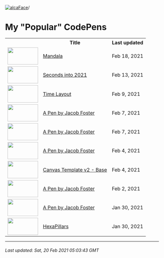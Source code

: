 [![alcaFace](https://camo.githubusercontent.com/2ee094c4af74cb0ec2e19388fccfb809837623e3/68747470733a2f2f7374617469632d63646e2e6a74766e772e6e65742f656d6f7469636f6e732f76312f3332383632362f312e30)](https://twitch.tv/Alca)/

# My "Popular" CodePens

<table>
	<tr>
		<th></th>
		<th>Title</th>
		<th>Last updated</th>
	</tr>
	<tr>
		<td><a href="https://codepen.io/Alca/pen/dyORYba" rel="nofollow"><img src="https://assets.codepen.io/64018/internal/screenshots/pens/dyORYba.default.png?width=100&height=56.25&quality=80" width="100" height="56.25"></a></td>
		<td><a href="https://codepen.io/Alca/pen/dyORYba" rel="nofollow">Mandala</a></td>
		<td>Feb 18, 2021</td>
	</tr>
	<tr>
		<td><a href="https://codepen.io/Alca/pen/OJRQrKa" rel="nofollow"><img src="https://assets.codepen.io/64018/internal/screenshots/pens/OJRQrKa.default.png?width=100&height=56.25&quality=80" width="100" height="56.25"></a></td>
		<td><a href="https://codepen.io/Alca/pen/OJRQrKa" rel="nofollow">Seconds into 2021</a></td>
		<td>Feb 13, 2021</td>
	</tr>
	<tr>
		<td><a href="https://codepen.io/Alca/pen/dyYJWBZ" rel="nofollow"><img src="https://assets.codepen.io/64018/internal/screenshots/pens/dyYJWBZ.default.png?width=100&height=56.25&quality=80" width="100" height="56.25"></a></td>
		<td><a href="https://codepen.io/Alca/pen/dyYJWBZ" rel="nofollow">Time Layout</a></td>
		<td>Feb 9, 2021</td>
	</tr>
	<tr>
		<td><a href="https://codepen.io/Alca/pen/LYbNBbQ" rel="nofollow"><img src="https://assets.codepen.io/64018/internal/screenshots/pens/LYbNBbQ.default.png?width=100&height=56.25&quality=80" width="100" height="56.25"></a></td>
		<td><a href="https://codepen.io/Alca/pen/LYbNBbQ" rel="nofollow">A Pen by Jacob Foster</a></td>
		<td>Feb 7, 2021</td>
	</tr>
	<tr>
		<td><a href="https://codepen.io/Alca/pen/eYpQjzv" rel="nofollow"><img src="https://assets.codepen.io/64018/internal/screenshots/pens/eYpQjzv.default.png?width=100&height=56.25&quality=80" width="100" height="56.25"></a></td>
		<td><a href="https://codepen.io/Alca/pen/eYpQjzv" rel="nofollow">A Pen by Jacob Foster</a></td>
		<td>Feb 7, 2021</td>
	</tr>
	<tr>
		<td><a href="https://codepen.io/Alca/pen/gOLaKdE" rel="nofollow"><img src="https://assets.codepen.io/64018/internal/screenshots/pens/gOLaKdE.default.png?width=100&height=56.25&quality=80" width="100" height="56.25"></a></td>
		<td><a href="https://codepen.io/Alca/pen/gOLaKdE" rel="nofollow">A Pen by Jacob Foster</a></td>
		<td>Feb 4, 2021</td>
	</tr>
	<tr>
		<td><a href="https://codepen.io/Alca/pen/XeZBab" rel="nofollow"><img src="https://assets.codepen.io/64018/internal/screenshots/pens/XeZBab.default.png?width=100&height=56.25&quality=80" width="100" height="56.25"></a></td>
		<td><a href="https://codepen.io/Alca/pen/XeZBab" rel="nofollow">Canvas Template v2 - Base</a></td>
		<td>Feb 4, 2021</td>
	</tr>
	<tr>
		<td><a href="https://codepen.io/Alca/pen/BaQNpzQ" rel="nofollow"><img src="https://assets.codepen.io/64018/internal/screenshots/pens/BaQNpzQ.default.png?width=100&height=56.25&quality=80" width="100" height="56.25"></a></td>
		<td><a href="https://codepen.io/Alca/pen/BaQNpzQ" rel="nofollow">A Pen by Jacob Foster</a></td>
		<td>Feb 2, 2021</td>
	</tr>
	<tr>
		<td><a href="https://codepen.io/Alca/pen/WNoNjZp" rel="nofollow"><img src="https://assets.codepen.io/64018/internal/screenshots/pens/WNoNjZp.default.png?width=100&height=56.25&quality=80" width="100" height="56.25"></a></td>
		<td><a href="https://codepen.io/Alca/pen/WNoNjZp" rel="nofollow">A Pen by Jacob Foster</a></td>
		<td>Jan 30, 2021</td>
	</tr>
	<tr>
		<td><a href="https://codepen.io/Alca/pen/jOqEdQM" rel="nofollow"><img src="https://assets.codepen.io/64018/internal/screenshots/pens/jOqEdQM.default.png?width=100&height=56.25&quality=80" width="100" height="56.25"></a></td>
		<td><a href="https://codepen.io/Alca/pen/jOqEdQM" rel="nofollow">HexaPillars</a></td>
		<td>Jan 30, 2021</td>
	</tr>
</table>

---

###### Last updated: Sat, 20 Feb 2021 05:03:43 GMT